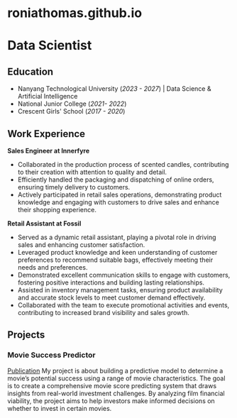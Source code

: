 # roniathomas.github.io

# Data Scientist

## Education
- Nanyang Technological University (_2023 - 2027_) | Data Science & Artificial Intelligence
- National Junior College (_2021- 2022_)
- Crescent Girls' School (_2017 - 2020_)
  
## Work Experience

**Sales Engineer at Innerfyre**
- Collaborated in the production process of scented candles, contributing to their creation with attention to quality and detail.
- Efficiently handled the packaging and dispatching of online orders, ensuring timely delivery to customers.
- Actively participated in retail sales operations, demonstrating product knowledge and engaging with customers to drive sales and enhance their shopping experience.
  
**Retail Assistant at Fossil**
- Served as a dynamic retail assistant, playing a pivotal role in driving sales and enhancing customer satisfaction.
- Leveraged product knowledge and keen understanding of customer preferences to recommend suitable bags, effectively meeting their needs and preferences.
- Demonstrated excellent communication skills to engage with customers, fostering positive interactions and building lasting relationships.
- Assisted in inventory management tasks, ensuring product availability and accurate stock levels to meet customer demand effectively.
- Collaborated with the team to execute promotional activities and events, contributing to increased brand visibility and sales growth.

## Projects
### Movie Success Predictor
[Publication](https://github.com/jovinann/SC1015-Mini-Project-Movie-Success-Predictor/tree/main)
My project is about building a predictive model to determine a movie’s potential success using a range of movie characteristics. The goal is to create a comprehensive movie score predicting system that draws insights from real-world investment challenges. By analyzing film financial viability, the project aims to help investors make informed decisions on whether to invest in certain movies.
